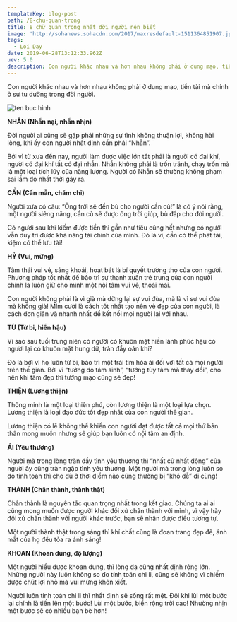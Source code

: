 ```yaml
---
templateKey: blog-post
path: /8-chu-quan-trong
title: 8 chữ quan trọng nhất đời người nên biết
image: 'http://sohanews.sohacdn.com/2017/maxresdefault-1511364851907.jpg' 
tags:
  - Loi Day
date: 2019-06-28T13:12:33.962Z
uev: 5.0
description: Con người khác nhau và hơn nhau không phải ở dung mạo, tiền tài mà chính ở sự tu dưỡng trong đời người.
---
```


Con người khác nhau và hơn nhau không phải ở dung mạo, tiền tài mà chính ở sự tu dưỡng trong đời người.

![ten buc hinh](https://vietnammoi.vn/stores/news_dataimages/nhungth/012019/02/09/8-chu-quan-trong-nhat-doi-nguoi-ai-cung-nen-biet-de-tu-duong-ban-than-24-.4189.jpg "ten buc hinh")

**NHẪN (Nhẫn nại, nhẫn nhịn)**

Đời người ai cũng sẽ gặp phải những sự tình không thuận lợi, không hài lòng, khi ấy con người nhất định cần phải “Nhẫn”.

Bởi vì từ xưa đến nay, người làm được việc lớn tất phải là người có đại khí, người có đại khí tất có đại nhẫn. Nhẫn không phải là trốn tránh, chạy trốn mà là một loại tích lũy của năng lượng. Người có Nhẫn sẽ thường không phạm sai lầm do nhất thời gây ra.

**CẦN (Cần mẫn, chăm chỉ)**

Người xưa có câu: “Ông trời sẽ đền bù cho người cần cù!” là có ý nói rằng, một người siêng năng, cần cù sẽ được ông trời giúp, bù đắp cho đời người.

Có người sau khi kiếm được tiền thì gần như tiêu cũng hết nhưng có người vẫn duy trì được khả năng tài chính của mình. Đó là vì, cần có thể phát tài, kiệm có thể lưu tài!

**HỶ (Vui, mừng)**

Tâm thái vui vẻ, sảng khoái, hoạt bát là bí quyết trường thọ của con người. Phương pháp tốt nhất để bảo trì sự thanh xuân trẻ trung của con người chính là luôn giữ cho mình một nội tâm vui vẻ, thoái mái.

Con người không phải là vì già mà dừng lại sự vui đùa, mà là vì sự vui đùa mà không già! Mỉm cười là cách tốt nhất tạo nên vẻ đẹp của con người, là cách đơn giản và nhanh nhất để kết nối mọi người lại với nhau.

**TỪ (Từ bi, hiền hậu)**

Vì sao sau tuổi trung niên có người có khuôn mặt hiền lành phúc hậu có người lại có khuôn mặt hung dữ, tràn đầy oán khí?

Đó là bởi vì họ luôn từ bi, bảo trì một trái tim hòa ái đối với tất cả mọi người trên thế gian. Bởi vì “tướng do tâm sinh”, “tướng tùy tâm mà thay đổi”, cho nên khi tâm đẹp thì tướng mạo cũng sẽ đẹp!

**THIỆN (Lương thiện)**

Thông minh là một loại thiên phú, còn lương thiện là một loại lựa chọn. Lương thiện là loại đạo đức tốt đẹp nhất của con người thế gian.

Lương thiện có lẽ không thể khiến con người đạt được tất cả mọi thứ bản thân mong muốn nhưng sẽ giúp bạn luôn có nội tâm an định.

**ÁI (Yêu thương)**

Người mà trong lòng tràn đầy tình yêu thương thì “nhất cử nhất động” của người ấy cũng tràn ngập tình yêu thương. Một người mà trong lòng luôn so đo tính toán thì cho dù ở thời điểm nào cũng thường bị “khó dễ” đi cùng!

**THÀNH (Chân thành, thành thật)**

Chân thành là nguyên tắc quan trọng nhất trong kết giao. Chúng ta ai ai cũng mong muốn được người khác đối xử chân thành với mình, vì vậy hãy đối xử chân thành với người khác trước, bạn sẽ nhận được điều tương tự.

Một người thành thật trong sáng thì khí chất cũng là đoan trang đẹp đẽ, ánh mắt của họ đều tỏa ra ánh sáng!

**KHOAN (Khoan dung, độ lượng)**

Một người hiểu được khoan dung, thì lòng dạ cũng nhất định rộng lớn. Những người này luôn không so đo tính toán chi li, cũng sẽ không vì chiếm được chút lợi nhỏ mà vui mừng khôn xiết.

Người luôn tính toán chi li thì nhất định sẽ sống rất mệt. Đôi khi lùi một bước lại chính là tiến lên một bước! Lùi một bước, biển rộng trời cao! Nhường nhịn một bước sẽ có nhiều bạn bè hơn!